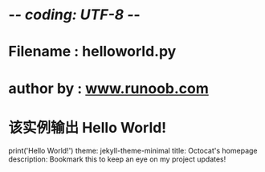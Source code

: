 # -*- coding: UTF-8 -*-

# Filename : helloworld.py
# author by : www.runoob.com

# 该实例输出 Hello World!
print('Hello World!')
theme: jekyll-theme-minimal
title: Octocat's homepage
description: Bookmark this to keep an eye on my project updates!
